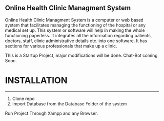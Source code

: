 ## Online Health Clinic Managment System

	
Online Health Clinic Managment System is a computer or web based system that facilitates managing the functioning of the hospital or any medical set up. This system or software will help in making the whole functioning paperless. It integrates all the information regarding patients, doctors, staff, clinic administrative details etc. into one software. It has sections for various professionals that make up a clinic.

This is a Startup Project, major modifications will be done. Chat-Bot coming Soon.

# INSTALLATION

---

<ol>
<li>Clone repo</li>
<li>Import Database from the Database Folder of the system
</ol>

Run Project Through Xampp and any Browser.


